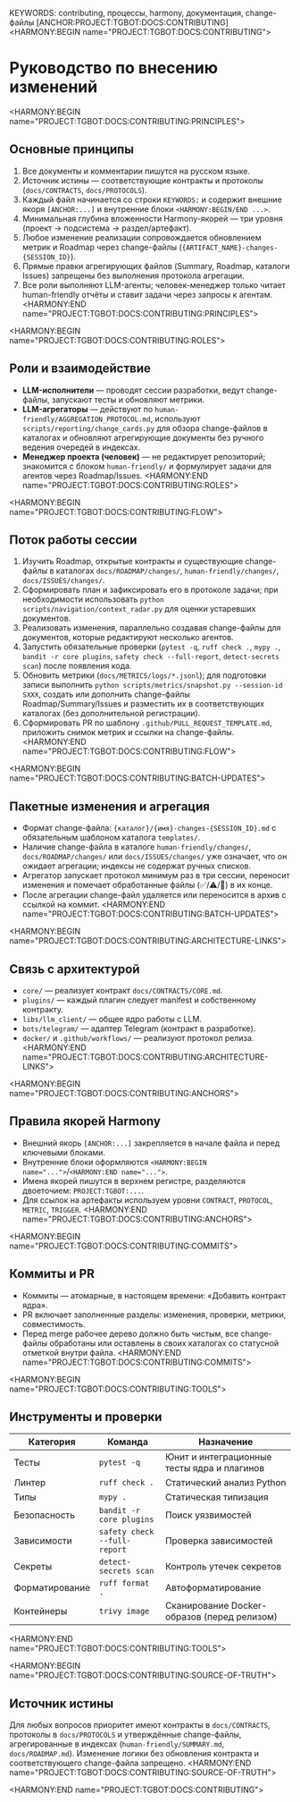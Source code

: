 KEYWORDS: contributing, процессы, harmony, документация, change-файлы
[ANCHOR:PROJECT:TGBOT:DOCS:CONTRIBUTING]
<HARMONY:BEGIN name="PROJECT:TGBOT:DOCS:CONTRIBUTING">
# Руководство по внесению изменений

<HARMONY:BEGIN name="PROJECT:TGBOT:DOCS:CONTRIBUTING:PRINCIPLES">
## Основные принципы
1. Все документы и комментарии пишутся на русском языке.
2. Источник истины — соответствующие контракты и протоколы (`docs/CONTRACTS`, `docs/PROTOCOLS`).
3. Каждый файл начинается со строки `KEYWORDS:` и содержит внешние якоря `[ANCHOR:...]` и внутренние блоки `<HARMONY:BEGIN/END ...>`.
4. Минимальная глубина вложенности Harmony-якорей — три уровня (проект → подсистема → раздел/артефакт).
5. Любое изменение реализации сопровождается обновлением метрик и Roadmap через change-файлы (`{ARTIFACT_NAME}-changes-{SESSION_ID}`).
6. Прямые правки агрегирующих файлов (Summary, Roadmap, каталоги Issues) запрещены без выполнения протокола агрегации.
7. Все роли выполняют LLM-агенты; человек-менеджер только читает human-friendly отчёты и ставит задачи через запросы к агентам.
<HARMONY:END name="PROJECT:TGBOT:DOCS:CONTRIBUTING:PRINCIPLES">

<HARMONY:BEGIN name="PROJECT:TGBOT:DOCS:CONTRIBUTING:ROLES">
## Роли и взаимодействие
- **LLM-исполнители** — проводят сессии разработки, ведут change-файлы, запускают тесты и обновляют метрики.
- **LLM-агрегаторы** — действуют по `human-friendly/AGGREGATION_PROTOCOL.md`, используют `scripts/reporting/change_cards.py`
  для обзора change-файлов в каталогах и обновляют агрегирующие документы без ручного ведения очередей в индексах.
- **Менеджер проекта (человек)** — не редактирует репозиторий; знакомится с блоком `human-friendly/` и формулирует задачи для
  агентов через Roadmap/Issues.
<HARMONY:END name="PROJECT:TGBOT:DOCS:CONTRIBUTING:ROLES">

<HARMONY:BEGIN name="PROJECT:TGBOT:DOCS:CONTRIBUTING:FLOW">
## Поток работы сессии
1. Изучить Roadmap, открытые контракты и существующие change-файлы в каталогах `docs/ROADMAP/changes/`,
   `human-friendly/changes/`, `docs/ISSUES/changes/`.
2. Сформировать план и зафиксировать его в протоколе задачи; при необходимости использовать `python scripts/navigation/context_radar.py`
   для оценки устаревших документов.
3. Реализовать изменения, параллельно создавая change-файлы для документов, которые редактируют несколько агентов.
4. Запустить обязательные проверки (`pytest -q`, `ruff check .`, `mypy .`, `bandit -r core plugins`, `safety check --full-report`, `detect-secrets scan`) после появления кода.
5. Обновить метрики (`docs/METRICS/logs/*.jsonl`); для подготовки записи выполнить `python scripts/metrics/snapshot.py --session-id SXXX`,
   создать или дополнить change-файлы Roadmap/Summary/Issues и разместить их в соответствующих каталогах (без дополнительной регистрации).
6. Сформировать PR по шаблону `.github/PULL_REQUEST_TEMPLATE.md`, приложить снимок метрик и ссылки на change-файлы.
<HARMONY:END name="PROJECT:TGBOT:DOCS:CONTRIBUTING:FLOW">

<HARMONY:BEGIN name="PROJECT:TGBOT:DOCS:CONTRIBUTING:BATCH-UPDATES">
## Пакетные изменения и агрегация
- Формат change-файла: `{каталог}/{имя}-changes-{SESSION_ID}.md` с обязательным шаблоном каталога `templates/`.
- Наличие change-файла в каталоге `human-friendly/changes/`, `docs/ROADMAP/changes/` или `docs/ISSUES/changes/` уже означает, что он ожидает агрегации; индексы не содержат ручных списков.
- Агрегатор запускает протокол минимум раз в три сессии, переносит изменения и помечает обработанные файлы (✅/⚠️/🚫) в их конце.
- После агрегации change-файл удаляется или переносится в архив с ссылкой на коммит.
<HARMONY:END name="PROJECT:TGBOT:DOCS:CONTRIBUTING:BATCH-UPDATES">

<HARMONY:BEGIN name="PROJECT:TGBOT:DOCS:CONTRIBUTING:ARCHITECTURE-LINKS">
## Связь с архитектурой
- `core/` — реализует контракт `docs/CONTRACTS/CORE.md`.
- `plugins/` — каждый плагин следует manifest и собственному контракту.
- `libs/llm_client/` — общее ядро работы с LLM.
- `bots/telegram/` — адаптер Telegram (контракт в разработке).
- `docker/` и `.github/workflows/` — реализуют протокол релиза.
<HARMONY:END name="PROJECT:TGBOT:DOCS:CONTRIBUTING:ARCHITECTURE-LINKS">

<HARMONY:BEGIN name="PROJECT:TGBOT:DOCS:CONTRIBUTING:ANCHORS">
## Правила якорей Harmony
- Внешний якорь `[ANCHOR:...]` закрепляется в начале файла и перед ключевыми блоками.
- Внутренние блоки оформляются `<HARMONY:BEGIN name="...">`/`<HARMONY:END name="...">`.
- Имена якорей пишутся в верхнем регистре, разделяются двоеточием: `PROJECT:TGBOT:...`.
- Для ссылок на артефакты используем уровни `CONTRACT`, `PROTOCOL`, `METRIC`, `TRIGGER`.
<HARMONY:END name="PROJECT:TGBOT:DOCS:CONTRIBUTING:ANCHORS">

<HARMONY:BEGIN name="PROJECT:TGBOT:DOCS:CONTRIBUTING:COMMITS">
## Коммиты и PR
- Коммиты — атомарные, в настоящем времени: «Добавить контракт ядра».
- PR включает заполненные разделы: изменения, проверки, метрики, совместимость.
- Перед merge рабочее дерево должно быть чистым, все change-файлы обработаны или оставлены в своих каталогах со статусной отметкой внутри файла.
<HARMONY:END name="PROJECT:TGBOT:DOCS:CONTRIBUTING:COMMITS">

<HARMONY:BEGIN name="PROJECT:TGBOT:DOCS:CONTRIBUTING:TOOLS">
## Инструменты и проверки
| Категория | Команда | Назначение |
|-----------|---------|------------|
| Тесты | `pytest -q` | Юнит и интеграционные тесты ядра и плагинов |
| Линтер | `ruff check .` | Статический анализ Python |
| Типы | `mypy .` | Статическая типизация |
| Безопасность | `bandit -r core plugins` | Поиск уязвимостей |
| Зависимости | `safety check --full-report` | Проверка зависимостей |
| Секреты | `detect-secrets scan` | Контроль утечек секретов |
| Форматирование | `ruff format .` | Автоформатирование |
| Контейнеры | `trivy image` | Сканирование Docker-образов (перед релизом) |
<HARMONY:END name="PROJECT:TGBOT:DOCS:CONTRIBUTING:TOOLS">

<HARMONY:BEGIN name="PROJECT:TGBOT:DOCS:CONTRIBUTING:SOURCE-OF-TRUTH">
## Источник истины
Для любых вопросов приоритет имеют контракты в `docs/CONTRACTS`, протоколы в `docs/PROTOCOLS` и утверждённые change-файлы, агрегированные в индексах (`human-friendly/SUMMARY.md`, `docs/ROADMAP.md`). Изменение логики без обновления контракта и соответствующего change-файла запрещено.
<HARMONY:END name="PROJECT:TGBOT:DOCS:CONTRIBUTING:SOURCE-OF-TRUTH">

<HARMONY:END name="PROJECT:TGBOT:DOCS:CONTRIBUTING">
